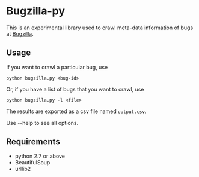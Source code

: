 Bugzilla-py
===========

This is an experimental library used to crawl meta-data information of bugs at [Bugzilla](http://bugzilla.mozilla.org/).

Usage
-----

If you want to crawl a particular bug, use

```
python bugzilla.py <bug-id>
```

Or, if you have a list of bugs that you want to crawl, use

```
python bugzilla.py -l <file>
```

The results are exported as a csv file named ``output.csv``.

Use --help to see all options.

Requirements
------------

* python 2.7 or above
* BeautifulSoup
* urllib2
